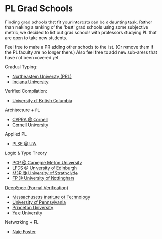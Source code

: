 # PL Grad Schools

Finding grad schools that fit your interests can be a daunting task. Rather than making a ranking of the 'best' grad schools using some subjective metric, we decided to list out grad schools with professors studying PL that are open to take new students.

Feel free to make a PR adding other schools to the list. (Or remove them if the PL faculty are no longer there.) Also feel free to add new sub-areas that have not been covered yet.

Gradual Typing:
* [Northeastern Universty (PRL)](https://prl.ccs.neu.edu)
* [Indiana University](http://wonks.github.io/)

Verified Compilation:
* [University of British Columbia](https://www.cs.ubc.ca/)

Architecture + PL
* [CAPRA @ Cornell](https://capra.cs.cornell.edu)
* [Cornell University](http://pl.cs.cornell.edu/)

Applied PL
* [PLSE @ UW](http://uwplse.org)

Logic & Type Theory
* [POP @ Carnegie Mellon University](http://www.cs.cmu.edu/Groups/pop/)
* [LFCS @ University of Edinburgh](http://wcms.inf.ed.ac.uk/lfcs/research/groups-and-projects/pl/programming-research-at-lfcs)
* [MSP @ University of Strathclyde](msp.cis.strath.ac.uk)
* [FP @ University of Nottingham](https://www.nottingham.ac.uk/research/groups/fp-lab/index.aspx)

[DeepSpec (Formal Verification)](https://deepspec.org/)
* [Massachusetts Institute of Technology](http://projects.csail.mit.edu/pl/)
* [University of Pennsylvania](http://www.cis.upenn.edu/~lc/home.html)
* [Princeton University](http://www.cs.princeton.edu/research/areas/pls)
* [Yale University](https://cpsc.yale.edu/research/research-areas/programming-languages)

Networking + PL
* [Nate Foster](https://www.cs.cornell.edu/~jnfoster/)

